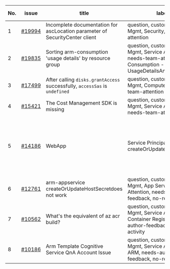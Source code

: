 | No. | issue | title | labels | assignees | bot advice | created date |
| ------ | ------ | ------ | ------ | ------ | ------ | :-----: |
|1|[#19994](https://github.com/Azure/azure-sdk-for-js/issues/19994)|Incomplete documentation for ascLocation parameter of SecurityCenter client|question, customer-reported, Mgmt, Security, needs-team-attention|qiaozha|new issue|2022-01-21|
|2|[#19835](https://github.com/Azure/azure-sdk-for-js/issues/19835)|Sorting arm-consumption 'usage details' by resource group|question, customer-reported, Mgmt, Service Attention, needs-team-attention, Consumption - UsageDetailsAndExport|qiaozha|new comment|2022-01-13|
|3|[#17499](https://github.com/Azure/azure-sdk-for-js/issues/17499)|After calling `disks.grantAccess` successfully, `accessSas` is `undefined`|question, customer-reported, Mgmt, Compute, needs-team-attention|qiaozha||2021-09-07|
|4|[#15421](https://github.com/Azure/azure-sdk-for-js/issues/15421)|The Cost Management SDK is missing|question, customer-reported, Mgmt, Service Attention, needs-team-attention|dw511214992||2021-05-26|
|5|[#14186](https://github.com/Azure/azure-sdk-for-js/issues/14186)|WebApp | Service Principal cannot createOrUpdateSourceControl|question, customer-reported, Mgmt, App Services, Service Attention, needs-team-attention|lirenhe||2021-03-08|
|6|[#12761](https://github.com/Azure/azure-sdk-for-js/issues/12761)|arm-appservice createOrUpdateHostSecretdoes not work|question, customer-reported, Mgmt, App Services, Service Attention, needs-author-feedback, no-recent-activity|dw511214992||2020-12-03|
|7|[#10562](https://github.com/Azure/azure-sdk-for-js/issues/10562)|What's the equivalent of az acr build?|question, customer-reported, Mgmt, Service Attention, Container Registry, needs-author-feedback, no-recent-activity|lirenhe||2020-08-11|
|8|[#10186](https://github.com/Azure/azure-sdk-for-js/issues/10186)|Arm Template Cognitive Service QnA Account Issue|question, customer-reported, Mgmt, Service Attention, ARM, needs-author-feedback, no-recent-activity|lirenhe|new comment|2020-07-22|

